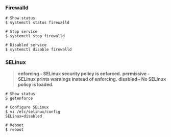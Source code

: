 ### Firewalld
```shell
# Show status
$ systemctl status firewalld

# Stop service
$ systemctl stop firewalld

# Disabled service
$ systemctl disable firewalld
```

### SELinux
>**enforcing - SELinux security policy is enforced.**
>**permissive - SELinux prints warnings instead of enforcing.**
>**disabled - No SELinux policy is loaded.**
``` shell
# Show status
S getenforce

# Configure SELinux
$ vi /etc/selinux/config
SELinux=disabled

# Reboot
$ reboot
